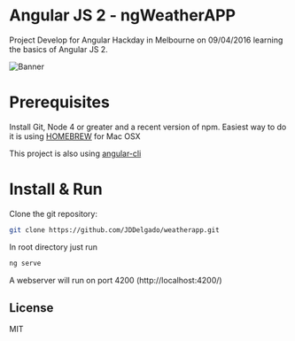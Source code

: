 Angular JS 2 - ngWeatherAPP
============================

Project Develop for Angular Hackday in Melbourne on 09/04/2016 learning the basics of Angular JS 2.

![Banner](http://jddelgado.github.io/ng-weather.png)

Prerequisites
=============

Install Git, Node 4 or greater and a recent version of npm. Easiest way to do it is using [HOMEBREW] for Mac OSX

This project is also using [angular-cli]

[HOMEBREW]: http://brew.sh/
[angular-cli]: https://github.com/angular/angular-cli

Install & Run
=============

Clone the git repository: 

```bash
git clone https://github.com/JDDelgado/weatherapp.git
```

In root directory just run

```bash
ng serve
```

A webserver will run on port 4200 (http://localhost:4200/)

License
-------

MIT
